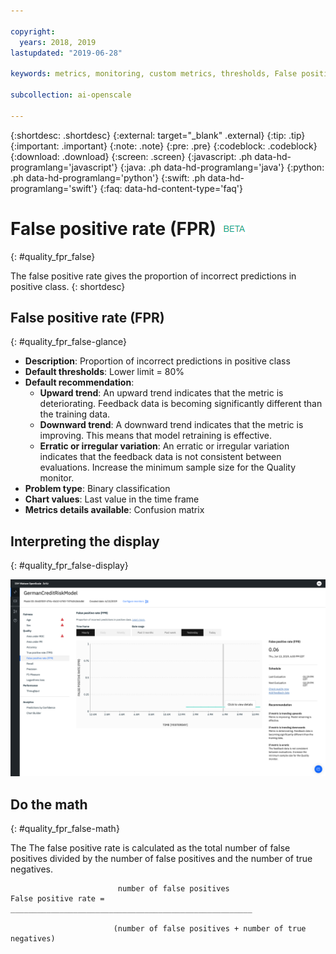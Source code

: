 ```yaml
---

copyright:
  years: 2018, 2019
lastupdated: "2019-06-28"

keywords: metrics, monitoring, custom metrics, thresholds, False positive rate, fpr

subcollection: ai-openscale

---
```


{:shortdesc: .shortdesc}
{:external: target="_blank" .external}
{:tip: .tip}
{:important: .important}
{:note: .note}
{:pre: .pre}
{:codeblock: .codeblock}
{:download: .download}
{:screen: .screen}
{:javascript: .ph data-hd-programlang='javascript'}
{:java: .ph data-hd-programlang='java'}
{:python: .ph data-hd-programlang='python'}
{:swift: .ph data-hd-programlang='swift'}
{:faq: data-hd-content-type='faq'}

# False positive rate (FPR) ![beta tag](images/beta.png)
{: #quality_fpr_false}

The false positive rate gives the proportion of incorrect predictions in positive class.
{: shortdesc}

## False positive rate (FPR)
{: #quality_fpr_false-glance}

- **Description**: Proportion of incorrect predictions in positive class
- **Default thresholds**: Lower limit = 80%
- **Default recommendation**:
   - **Upward trend**: An upward trend indicates that the metric is deteriorating. Feedback data is becoming significantly different than the training data.
   - **Downward trend**: A downward trend indicates that the metric is improving. This means that model retraining is effective.
   - **Erratic or irregular variation**: An erratic or irregular variation indicates that the feedback data is not consistent between evaluations. Increase the minimum sample size for the Quality monitor.
- **Problem type**: Binary classification
- **Chart values**: Last value in the time frame
- **Metrics details available**: Confusion matrix

## Interpreting the display
{: #quality_fpr_false-display}

![the False positive rate chart is displayed.](images/quality-fpr.png)

## Do the math
{: #quality_fpr_false-math}

The The false positive rate is calculated as the total number of false positives divided by the number of false positives and the number of true negatives.

```
                        number of false positives
False positive rate =  ______________________________________________________

                       (number of false positives + number of true negatives)
```